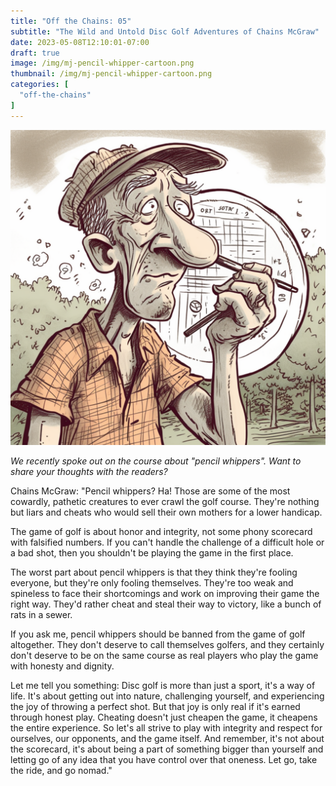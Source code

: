 ```yaml
---
title: "Off the Chains: 05"
subtitle: "The Wild and Untold Disc Golf Adventures of Chains McGraw"
date: 2023-05-08T12:10:01-07:00
draft: true
image: /img/mj-pencil-whipper-cartoon.png
thumbnail: /img/mj-pencil-whipper-cartoon.png
categories: [
  "off-the-chains"
]
---
```

![Cartoon depicting a bafoonish disc golfer holding a scorecard and a pencil up his nose](/img/mj-pencil-whipper-cartoon.png)

*We recently spoke out on the course about "pencil whippers". Want to share your thoughts with the readers?*

Chains McGraw: "Pencil whippers? Ha! Those are some of the most cowardly, pathetic creatures to ever crawl the golf course. They're nothing but liars and cheats who would sell their own mothers for a lower handicap.

The game of golf is about honor and integrity, not some phony scorecard with falsified numbers. If you can't handle the challenge of a difficult hole or a bad shot, then you shouldn't be playing the game in the first place.

The worst part about pencil whippers is that they think they're fooling everyone, but they're only fooling themselves. They're too weak and spineless to face their shortcomings and work on improving their game the right way. They'd rather cheat and steal their way to victory, like a bunch of rats in a sewer.

If you ask me, pencil whippers should be banned from the game of golf altogether. They don't deserve to call themselves golfers, and they certainly don't deserve to be on the same course as real players who play the game with honesty and dignity.

Let me tell you something: Disc golf is more than just a sport, it's a way of life. It's about getting out into nature, challenging yourself, and experiencing the joy of throwing a perfect shot. But that joy is only real if it's earned through honest play. Cheating doesn't just cheapen the game, it cheapens the entire experience. So let's all strive to play with integrity and respect for ourselves, our opponents, and the game itself. And remember, it's not about the scorecard, it's about being a part of something bigger than yourself and letting go of any idea that you have control over that oneness. Let go, take the ride, and go nomad."
